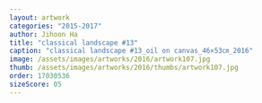 ```yaml
---
layout: artwork
categories: "2015-2017"
author: Jihoon Ha
title: "classical landscape #13"
caption: "classical landscape #13_oil on canvas_46×53㎝_2016"
image: /assets/images/artworks/2016/artwork107.jpg
thumb: /assets/images/artworks/2016/thumbs/artwork107.jpg
order: 17030536
sizeScore: 05
---
```

